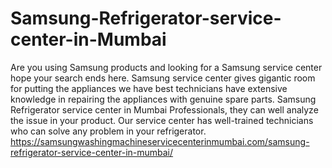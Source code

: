 # Samsung-Refrigerator-service-center-in-Mumbai
Are you using Samsung products and looking for a Samsung service center hope your search ends here. Samsung service center gives gigantic room for putting the appliances we have best technicians have extensive knowledge in repairing the appliances with genuine spare parts. Samsung Refrigerator service center in Mumbai Professionals, they can well analyze the issue in your product. Our service center has well-trained technicians who can solve any problem in your refrigerator. https://samsungwashingmachineservicecenterinmumbai.com/samsung-refrigerator-service-center-in-mumbai/
